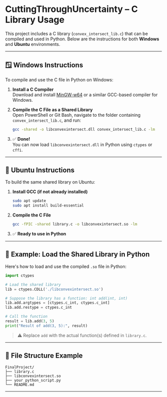 # CuttingThroughUncertainty – C Library Usage

This project includes a C library (`convex_intersect_lib.c`) that can be compiled and used in Python. Below are the instructions for both **Windows** and **Ubuntu** environments.

---

## 🪟 Windows Instructions

To compile and use the C file in Python on Windows:

1. **Install a C Compiler**  
   Download and install [MinGW-w64](https://www.mingw-w64.org/) or a similar GCC-based compiler for Windows.

2. **Compile the C File as a Shared Library**  
   Open PowerShell or Git Bash, navigate to the folder containing `convex_intersect_lib.c`, and run:
   ```bash
   gcc -shared -o libconvexintersect.dll convex_intersect_lib.c -lm
   ```

3. ✅ **Done!**  
   You can now load `libconvexintersect.dll` in Python using `ctypes` or `cffi`.

---

## 🐧 Ubuntu Instructions

To build the same shared library on Ubuntu:

1. **Install GCC (if not already installed)**
   ```bash
   sudo apt update
   sudo apt install build-essential
   ```

2. **Compile the C File**
   ```bash
   gcc -fPIC -shared library.c -o libconvexintersect.so -lm
   ```

3. ✅ **Ready to use in Python**

---

## 🐍 Example: Load the Shared Library in Python

Here's how to load and use the compiled `.so` file in Python:

```python
import ctypes

# Load the shared library
lib = ctypes.CDLL('./libconvexintersect.so')

# Suppose the library has a function: int add(int, int)
lib.add.argtypes = [ctypes.c_int, ctypes.c_int]
lib.add.restype = ctypes.c_int

# Call the function
result = lib.add(3, 5)
print("Result of add(3, 5):", result)
```

> ⚠️ Replace `add` with the actual function(s) defined in `library.c`.

---

## 📁 File Structure Example

```
FinalProject/
├── library.c
├── libconvexintersect.so
├── your_python_script.py
└── README.md
```

---
